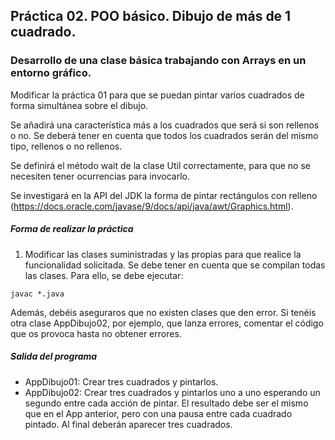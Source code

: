 ## Práctica 02. POO básico. Dibujo de más de 1 cuadrado. 
### Desarrollo de una clase básica trabajando con Arrays en un entorno gráfico.
Modificar la práctica 01 para que se puedan pintar varios cuadrados de forma simultánea sobre el dibujo.

Se añadirá una característica más a los cuadrados que será si son rellenos o no. Se deberá tener en cuenta que todos los cuadrados serán del mismo tipo, rellenos o no rellenos.

Se definirá el método wait de la clase Util correctamente, para que no se necesiten tener ocurrencias para invocarlo.

Se investigará en la API del JDK la forma de pintar rectángulos con relleno (https://docs.oracle.com/javase/9/docs/api/java/awt/Graphics.html).


##### Forma de realizar la práctica
1. Modificar las clases suministradas y las propias para que realice la funcionalidad solicitada. Se debe tener en cuenta que se compilan todas las clases. Para ello, se debe ejecutar:
```
javac *.java
```

Además, debéis aseguraros que no existen clases que den error. Si tenéis otra clase AppDibujo02, por ejemplo, que lanza errores, comentar el código que os provoca hasta no obtener errores.


##### Salida del programa
* AppDibujo01: Crear tres cuadrados y pintarlos.
* AppDibujo02: Crear tres cuadrados y pintarlos uno a uno esperando un segundo entre cada acción de pintar. El resultado debe ser el mismo que en el App anterior, pero con una pausa entre cada cuadrado pintado. Al final deberán aparecer tres cuadrados.



